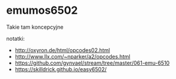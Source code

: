 # emumos6502
Takie tam koncepcyjne

notatki:
- http://oxyron.de/html/opcodes02.html
- http://www.llx.com/~nparker/a2/opcodes.html
- https://github.com/gynvael/stream/tree/master/061-emu-6510
- https://skilldrick.github.io/easy6502/